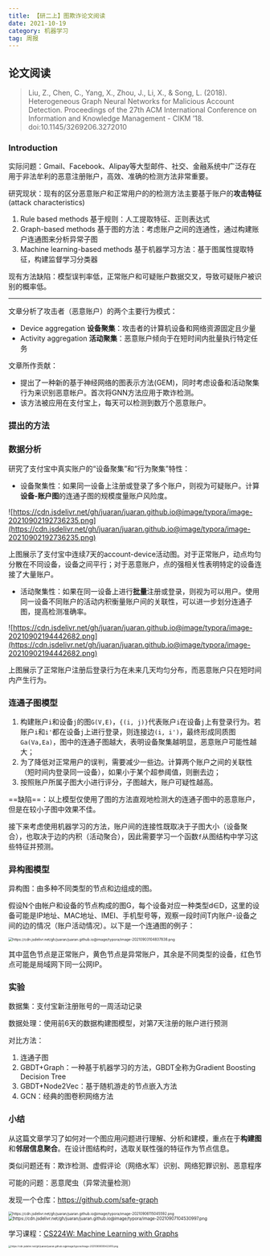 ```yaml
---
title: 【研二上】图欺诈论文阅读
date: 2021-10-19
category: 机器学习
tag: 周报
---
```




## **论文阅读**

> Liu, Z., Chen, C., Yang, X., Zhou, J., Li, X., & Song, L. (2018). Heterogeneous Graph Neural Networks for Malicious Account Detection. Proceedings of the 27th ACM International Conference on Information and Knowledge Management - CIKM ’18. doi:10.1145/3269206.3272010

### **Introduction**

实际问题：Gmail、Facebook、Alipay等大型邮件、社交、金融系统中广泛存在用于非法牟利的恶意注册账户，高效、准确的检测方法非常重要。

研究现状：现有的区分恶意账户和正常用户的的检测方法主要基于账户的**攻击特征**(attack characteristics)

1. Rule based methods 基于规则：人工提取特征、正则表达式
2. Graph-based methods 基于图的方法：考虑账户之间的连通性，通过构建账户连通图来分析异常子图
3. Machine learning-based methods 基于机器学习方法：基于图属性提取特征，构建监督学习分类器

现有方法缺陷：模型误判率低，正常账户和可疑账户数据交叉，导致可疑账户被识别的概率低。

------

文章分析了攻击者（恶意账户）的两个主要行为模式：

- Device aggregation **设备聚集**：攻击者的计算机设备和网络资源固定且少量
- Activity aggregation **活动聚集**：恶意账户倾向于在短时间内批量执行特定任务

文章所作贡献：

- 提出了一种新的基于神经网络的图表示方法(GEM)，同时考虑设备和活动聚集行为来识别恶意帐户。首次将GNN方法应用于欺诈检测。
- 该方法被应用在支付宝上，每天可以检测到数万个恶意账户。

### **提出的方法**

### **数据分析**

研究了支付宝中真实账户的“设备聚集”和“行为聚集”特性：

- 设备聚集性：如果同一设备上注册或登录了多个账户，则视为可疑账户。计算**设备-账户图**的连通子图的规模度量账户风险度。

![https://cdn.jsdelivr.net/gh/juaran/juaran.github.io@image/typora/image-20210902192736235.png](https://cdn.jsdelivr.net/gh/juaran/juaran.github.io@image/typora/image-20210902192736235.png)

上图展示了支付宝中连续7天的account-device活动图。对于正常账户，动点均匀分散在不同设备，设备之间平行；对于恶意账户，点的强相关性表明特定的设备连接了大量账户。

- 活动聚集性：如果在同一设备上进行**批量**注册或登录，则视为可以用户。使用同一设备不同账户的活动内积衡量账户间的关联性，可以进一步划分连通子图，提高检测准确率。

![https://cdn.jsdelivr.net/gh/juaran/juaran.github.io@image/typora/image-20210902194442682.png](https://cdn.jsdelivr.net/gh/juaran/juaran.github.io@image/typora/image-20210902194442682.png)

上图展示了正常账户注册后登录行为在未来几天均匀分布，而恶意账户只在短时间内产生行为。

### **连通子图模型**

1. 构建账户`i`和设备`j`的图`G(V,E)`，`{(i, j)}`代表账户`i`在设备`j`上有登录行为。若账户`i`和`i'`都在设备`j`上进行登录，则连接边`(i, i')`，最终形成同质图`Ga(Va,Ea)`，图中的连通子图越大，表明设备聚集越明显，恶意账户可能性越大；
2. 为了降低对正常用户的误判，需要减少一些边。计算两个账户之间的关联性（短时间内登录同一设备），如果小于某个超参阈值，则删去边；
3. 按照账户所属子图大小进行评分，子图越大，账户可疑性越高。

==缺陷==：以上模型仅使用了图的方法直观地检测大的连通子图中的恶意账户，但是在较小子图中效果不佳。

接下来考虑使用机器学习的方法，账户间的连接性既取决于子图大小（设备聚合），也取决于边的内积（活动聚合），因此需要学习一个函数`f`从图结构中学习这些特征并预测。

### **异构图模型**

异构图：由多种不同类型的节点和边组成的图。

假设N个由帐户和设备的节点构成的图G，每个设备对应一种类型d∈D，这里的设备可能是IP地址、MAC地址、IMEI、手机型号等，观察一段时间T内账户-设备之间的边的情况（账户活动情况）。以下是一个连通图的例子：

<img src="https://cdn.jsdelivr.net/gh/juaran/juaran.github.io@image/typora/image-20210903104837838.png" alt="https://cdn.jsdelivr.net/gh/juaran/juaran.github.io@image/typora/image-20210903104837838.png" style="zoom:50%;" />

其中蓝色节点是正常账户，黄色节点是异常账户，其余是不同类型的设备，红色节点可能是局域网下同一公网IP。

### **实验**

数据集：支付宝新注册账号的一周活动记录

数据处理：使用前6天的数据构建图模型，对第7天注册的账户进行预测

对比方法：

1. 连通子图
2. GBDT+Graph：一种基于机器学习的方法，GBDT全称为Gradient Boosting Decision Tree
3. GBDT+Node2Vec：基于随机游走的节点嵌入方法
4. GCN：经典的图卷积网络方法

### **小结**

从这篇文章学习了如何对一个图应用问题进行理解、分析和建模，重点在于**构建图**和**邻居信息聚合**。在设计图结构时，选取关联性强的特征作为节点信息。

类似问题还有：欺诈检测、虚假评论（网络水军）识别、网络犯罪识别、恶意程序

可能的问题：恶意爬虫（异常流量检测）

发现一个仓库：https://github.com/safe-graph

<img src="https://cdn.jsdelivr.net/gh/juaran/juaran.github.io@image/typora/image-20210906115045592.png" alt="https://cdn.jsdelivr.net/gh/juaran/juaran.github.io@image/typora/image-20210906115045592.png" style="zoom: 50%;" />

<img src="https://cdn.jsdelivr.net/gh/juaran/juaran.github.io@image/typora/image-20210907104530997.png" alt="https://cdn.jsdelivr.net/gh/juaran/juaran.github.io@image/typora/image-20210907104530997.png" style="zoom: 60%;" />

学习课程：[CS224W: Machine Learning with Graphs](http://web.stanford.edu/class/cs224w/)

<img src="https://cdn.jsdelivr.net/gh/juaran/juaran.github.io@image/typora/image-20210908095423810.png" alt="https://cdn.jsdelivr.net/gh/juaran/juaran.github.io@image/typora/image-20210908095423810.png" style="zoom: 33%;" />